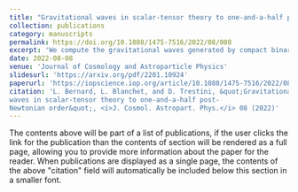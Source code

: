 ```yaml
---
title: "Gravitational waves in scalar-tensor theory to one-and-a-half post-Newtonian order"
collection: publications
category: manuscripts
permalink: https://doi.org/10.1088/1475-7516/2022/08/008
excerpt: 'We compute the gravitational waves generated by compact binary systems in a class of massless scalar-tensor (ST) theories to the 1.5 post-Newtonian (1.5PN) order beyond the standard quadrupole radiation in general relativity (GR). Using and adapting to ST theories the multipolar-post-Minkowskian and post-Newtonian formalisms originally defined in GR, we obtain the tail and non-linear memory terms associated with the dipole radiation in ST theory. The multipole moments and GW flux of compact binaries are derived for general orbits including the new 1.5PN contribution, and comparison is made with previous results in the literature. In the case of quasi-circular orbits, we present ready-to-use templates for the data analysis of detectors, and for the first time the scalar GW modes for comparisons with numerical relativity results.'
date: 2022-08-08
venue: 'Journal of Cosmology and Astroparticle Physics'
slidesurl: 'https://arxiv.org/pdf/2201.10924'
paperurl: 'https://iopscience.iop.org/article/10.1088/1475-7516/2022/08/008'
citation: 'L. Bernard, L. Blanchet, and D. Trestini, &quot;Gravitational
waves in scalar-tensor theory to one-and-a-half post-
Newtonian order&quot;, <i>J. Cosmol. Astropart. Phys.</i> 08 (2022)'
---
```


The contents above will be part of a list of publications, if the user clicks the link for the publication than the contents of section will be rendered as a full page, allowing you to provide more information about the paper for the reader. When publications are displayed as a single page, the contents of the above "citation" field will automatically be included below this section in a smaller font.
